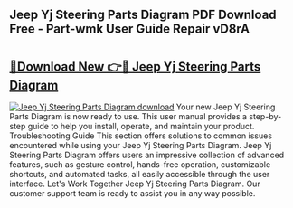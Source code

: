 ## Jeep Yj Steering Parts Diagram PDF Download Free - Part-wmk User Guide Repair vD8rA

# <h2><a href="http://dfs5ufz.blite.top/?on=Jeep+Yj+Steering+Parts+Diagram">🔗Download New 👉🔴 Jeep Yj Steering Parts Diagram</a></h2>

[![Jeep Yj Steering Parts Diagram download](https://i.imgur.com/lujVjoI.png)](http://dfs5ufz.blite.top/?on=Jeep+Yj+Steering+Parts+Diagram)
Your new Jeep Yj Steering Parts Diagram is now ready to use. This user manual provides a step-by-step guide to help you install, operate, and maintain your product. Troubleshooting Guide This section offers solutions to common issues encountered while using your Jeep Yj Steering Parts Diagram. Jeep Yj Steering Parts Diagram offers users an impressive collection of advanced features, such as gesture control, hands-free operation, customizable shortcuts, and automated tasks, all easily accessible through the user interface. Let's Work Together Jeep Yj Steering Parts Diagram. Our customer support team is ready to assist you in any way possible.
